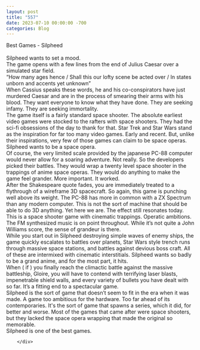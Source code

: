 ```yaml
---
layout: post
title: "557"
date: 2023-07-10 00:00:00 -700
categories: Blog
---
```


<div class="blog-content">
				<div class="paragraph"><span>Best Games - Silpheed</span><br><span></span><br><span>Silpheed wants to set a mood.</span><br><span></span><span>The game opens with a few lines from the end of Julius Caesar over a simulated star field.</span><br><span></span><span>&ldquo;How many ages hence / Shall this our lofty scene be acted over / In states unborn and accents yet unknown&rdquo;</span><br><span></span><span>When Cassius speaks these words, he and his co-conspirators have just murdered Caesar and are in the process of smearing their arms with his blood. They want everyone to know what they have done. They are seeking infamy. They are seeking immortality.</span><br><span></span><span>The game itself is a fairly standard space shooter. The absolute earliest video games were stocked to the rafters with space shooters. They had the sci-fi obsessions of the day to thank for that. Star Trek and Star Wars stand as the inspiration for far too many video games. Early and recent. But, unlike their inspirations, very few of those games can claim to be space operas.</span><br><span></span><span>Silpheed wants to be a space opera.</span><br><span></span><span>Of course, the very limited scale provided by the japanese PC-88 computer would never allow for a soaring adventure. Not really. So the developers picked their battles. They would wrap a twenty level space shooter in the trappings of anime space operas. They would do anything to make the game feel grander. More important. It worked.</span><br><span></span><span>After the Shakespeare quote fades, you are immediately treated to a flythrough of a wireframe 3D spacecraft. So again, this game is punching well above its weight. The PC-88 has more in common with a ZX Spectrum than any modern computer. This is not the sort of machine that should be able to do 3D anything. Yet here we are. The effect still resonates today. This is a space shooter game with cinematic trappings. Operatic ambitions.</span><br><span></span><span>The FM synthesized music is on point throughout. While it&rsquo;s not quite a John Williams score, the sense of grandeur is there.</span><br><span></span><span>While you start out in Silpheed destroying simple waves of enemy ships, the game quickly escalates to battles over planets, Star Wars style trench runs through massive space stations, and battles against devious boss craft. All of these are intermixed with cinematic interstitials. Silpheed wants so badly to be a grand anime, and for the most part, it hits.</span><br><span></span><span>When ( if ) you finally reach the climactic battle against the massive battleship, Gloire, you will have to contend with terrifying laser blasts, impenetrable shield walls, and every variety of bullets you have dealt with so far. It&rsquo;s a fitting end to a spectacular game.</span><br><span></span><span>Silpheed is the sort of game that doesn&rsquo;t seem to fit in the era when it was made. A game too ambitious for the hardware. Too far ahead of its contemporaries. It's the sort of game that spawns a series, which it did, for better and worse. Most of the games that came after were space shooters, but they lacked the space opera wrapping that made the original so memorable.</span><br><span></span><span>Silpheed is one of the best games.</span><br><span></span></div>

		</div>
        
